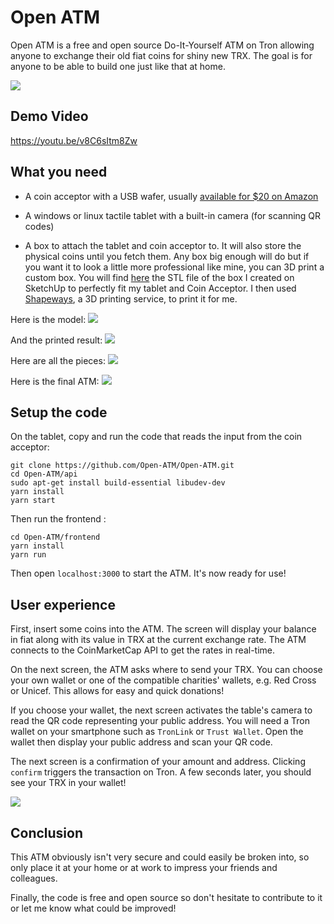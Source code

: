 # Open ATM

Open ATM is a free and open source Do-It-Yourself ATM on Tron allowing anyone to exchange their old fiat coins for shiny new TRX. The goal is for anyone to be able to build one just like that at home.

![](https://openatm.io/ogimage.png)

## Demo Video
https://youtu.be/v8C6sItm8Zw

## What you need

- A coin acceptor with a USB wafer, usually [available for $20 on Amazon](https://www.amazon.com/s?k=coin+acceptor)

- A windows or linux tactile tablet with a built-in camera (for scanning QR codes)

- A box to attach the tablet and coin acceptor to. It will also store the physical coins until you fetch them. Any box big enough will do but if you want it to look a little more professional like mine, you can 3D print a custom box. You will find [here](https://openatm.io/box.stl) the STL file of the box I created on SketchUp to perfectly fit my tablet and Coin Acceptor. I then used [Shapeways](https://www.shapeways.com/), a 3D printing service, to print it for me.

Here is the model:
![](https://openatm.io/model.png)

And the printed result:
![](https://openatm.io/print.png)

Here are all the pieces:
![](https://openatm.io/whatyouneed.png)

Here is the final ATM:
![](https://openatm.io/result.png)

## Setup the code
On the tablet, copy and run the code that reads the input from the coin acceptor:
```
git clone https://github.com/Open-ATM/Open-ATM.git
cd Open-ATM/api
sudo apt-get install build-essential libudev-dev
yarn install
yarn start
```

Then run the frontend :
```
cd Open-ATM/frontend
yarn install
yarn run
```

Then open `localhost:3000` to start the ATM. It's now ready for use!

## User experience

First, insert some coins into the ATM. The screen will display your balance in fiat along with its value in TRX at the current exchange rate. The ATM connects to the CoinMarketCap API to get the rates in real-time.

On the next screen, the ATM asks where to send your TRX. You can choose your own wallet or one of the compatible charities' wallets, e.g. Red Cross or Unicef. This allows for easy and quick donations!

If you choose your wallet, the next screen activates the table's camera to read the QR code representing your public address. You will need a Tron wallet on your smartphone such as `TronLink` or `Trust Wallet`. Open the wallet then display your public address and scan your QR code.

The next screen is a confirmation of your amount and address. Clicking `confirm` triggers the transaction on Tron. A few seconds later, you should see your TRX in your wallet!

![](https://openatm.io/screens.png)

## Conclusion

This ATM obviously isn't very secure and could easily be broken into, so only place it at your home or at work to impress your friends and colleagues. 

Finally, the code is free and open source so don't hesitate to contribute to it or let me know what could be improved!